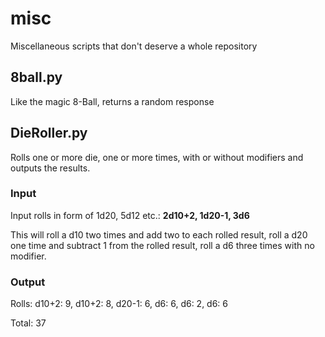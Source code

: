 # misc
Miscellaneous scripts that don't deserve a whole repository

## 8ball.py
Like the magic 8-Ball, returns a random response

## DieRoller.py
Rolls one or more die, one or more times, with or without modifiers and outputs the results.

### Input
Input rolls in form of 1d20, 5d12 etc.: **2d10+2, 1d20-1, 3d6**

This will roll a d10 two times and add two to each rolled result, roll a d20 one time and subtract 1 from the rolled result, roll a d6 three times with no modifier.

### Output
Rolls: d10+2: 9, d10+2: 8, d20-1: 6, d6: 6, d6: 2, d6: 6

Total: 37
